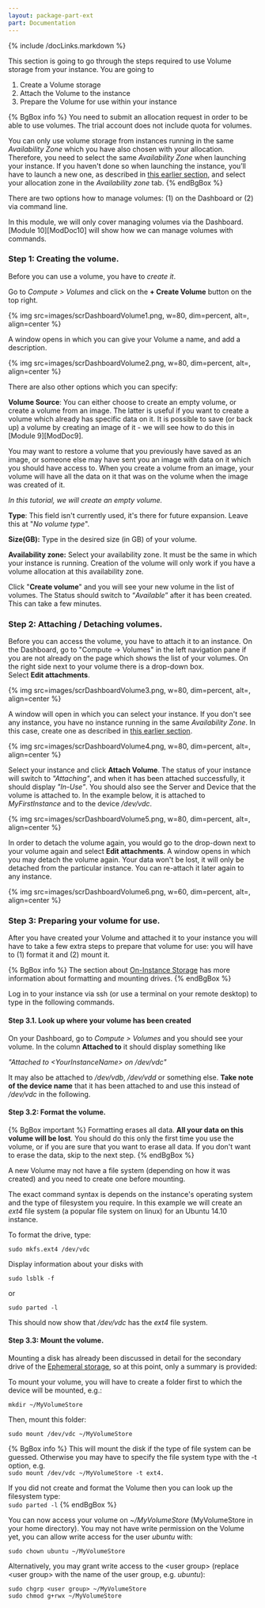 ```yaml
---
layout: package-part-ext
part: Documentation
---
```

{% include /docLinks.markdown %}

This section is going to go through the steps required to use Volume storage from your instance. You are going to

1. Create a Volume storage
2. Attach the Volume to the instance
3. Prepare the Volume for use within your instance

{% BgBox info %}
You need to submit an allocation request in order to be able to use volumes. The trial account does not include quota for volumes.

You can only use volume storage from instances running in the same *Availability Zone* which you have also chosen with your allocation. Therefore, you need to select the same  *Availability Zone* when launching your instance. If you haven't done so when launching the instance, you’ll have to launch a new one, as described in [this earlier section](launching.html), and select your allocation zone in the *Availability zone* tab.
{% endBgBox %}


There are two options how to manage volumes: (1) on the Dashboard or (2) via command line. 

In this module, we will only cover managing volumes via the Dashboard. [Module 10][ModDoc10] will show how we can manage volumes with commands. 

### Step 1: Creating the volume.

Before you can use a volume, you have to *create it*.

Go to *Compute > Volumes* and click on the **+ Create Volume** button on the top right.

{% img src=images/scrDashboardVolume1.png, w=80, dim=percent, alt=, align=center %}

A window opens in which you can give your Volume a name, and add a description.

{% img src=images/scrDashboardVolume2.png, w=80, dim=percent, alt=, align=center %}

There are also other options which you can specify:

**Volume Source**: You can either choose to create an empty volume, or create a volume from an image. The latter is useful if you want to create a volume which already has specific data on it. It is possible to save (or back up) a volume by creating an image of it - we will see how to do this in [Module 9][ModDoc9]. 

You may want to restore a volume that you previously have saved as an image, or someone else may have sent you an image with data on it which you should have access to. When you create a volume from an image, your volume will have all the data on it that was on the volume when the image was created of it. 

*In this tutorial, we will create an empty volume.*

**Type**: This field isn't currently used, it's there for future expansion. Leave this at "*No volume type*".

**Size(GB):** Type in the desired size (in GB) of your volume.

**Availability zone:** Select your availability zone. It must be the same in which your instance is running. Creation of the volume will only work if you have a volume allocation at this availability zone.


Click "**Create volume**" and you will see your new volume in the list of volumes. The Status should switch to “*Available*” after it has been created. This can take a few minutes.

### Step 2: Attaching / Detaching volumes.

Before you can access the volume, you have to attach it to an instance. On the Dashboard, go to "Compute →  Volumes" in the left navigation pane if you are not already on the page which shows the list of your volumes. On the right side next to your volume there is a drop-down box.     
Select **Edit attachments**.

{% img src=images/scrDashboardVolume3.png, w=80, dim=percent, alt=, align=center %}

A window will open in which you can select your instance. If you don't see any instance, you have no instance running in the same *Availability Zone*. In this case, create one as described in [this earlier section](launching.html).

{% img src=images/scrDashboardVolume4.png, w=80, dim=percent, alt=, align=center %}

Select your instance and click **Attach Volume**. The status of your instance will switch to *"Attaching"*, and when it has been attached successfully, it should display *"In-Use"*. You should also see the Server and Device that the volume is attached to. In the example below, it is attached to *MyFirstInstance* and to the device */dev/vdc*. 

{% img src=images/scrDashboardVolume5.png, w=80, dim=percent, alt=, align=center %}

In order to detach the volume again, you would go to the drop-down next to your volume again and select **Edit attachments**. A window opens in which you may detach the volume again. Your data won't be lost, it will only be detached from the particular instance. You can re-attach it later again to any instance.

{% img src=images/scrDashboardVolume6.png, w=60, dim=percent, alt=, align=center %}

### Step 3: Preparing your volume for use.

After you have created your Volume and attached it to your instance you will have to take a few extra steps to prepare that volume for use: you will have to (1) format it and (2) mount it.

{% BgBox info %}
The section about [On-Instance Storage](ephemeralStorage.html) has more information about formatting and mounting drives.
{% endBgBox %}

Log in to your instance via ssh (or use a terminal on your remote desktop) to type in the following commands.

#### Step 3.1. Look up where your volume has been created

On your Dashboard, go to *Compute > Volumes* and you should see your volume. In the column **Attached to** it should display something like

  *"Attached to &lt;YourInstanceName&gt; on /dev/vdc"*

It may also be attached to */dev/vdb*, */dev/vdd* or something else. **Take note of the device name** that it has been attached to and use this instead of */dev/vdc* in the following.

#### Step 3.2: Format the volume.

{% BgBox important %}
Formatting erases all data. **All your data on this volume will be lost**. You should do this only the first time you use the volume, or if you are sure that you want to erase all data. If you don't want to erase the data, skip to the next step.
{% endBgBox %}

A new Volume may not have a file system (depending on how it was created) and you need to create one before mounting.

The exact command syntax is depends on the instance's operating system and the type of filesystem you require. In this example we will create an *ext4* file system (a popular file system on linux) for an Ubuntu 14.10  instance.

To format the drive, type:

```sudo mkfs.ext4 /dev/vdc```

Display information about your disks with 

```sudo lsblk -f```

or 

```sudo parted -l```

This should now show that */dev/vdc* has the *ext4* file system.


#### Step 3.3: Mount the volume.

Mounting a disk has already been discussed in detail for the secondary drive of the [Ephemeral storage](ephemeralStorage.html), so at this point, only a summary is provided:

To mount your volume, you will have to create a folder first to which the device will be mounted, e.g.:

```mkdir ~/MyVolumeStore```

Then, mount this folder:

```sudo mount /dev/vdc ~/MyVolumeStore```

{% BgBox info %}
This will mount the disk if the type of file system can be guessed. 
Otherwise you may have to specify the file system type with the -t option, e.g.    
```sudo mount /dev/vdc ~/MyVolumeStore -t ext4.```

If you did not create and format the Volume then you can look up the filesystem type:    
```sudo parted -l```
{% endBgBox %}

You can now access your volume on *~/MyVolumeStore* (MyVolumeStore in your home directory). You may not have write permission on the Volume yet, you can allow write access for the user *ubuntu* with:

```sudo chown ubuntu ~/MyVolumeStore```

Alternatively, you may grant write access to the &lt;user group&gt; (replace &lt;user group&gt; with the name of the user group, e.g. *ubuntu*):

```sudo chgrp <user group> ~/MyVolumeStore```    
```sudo chmod g+rwx ~/MyVolumeStore```

